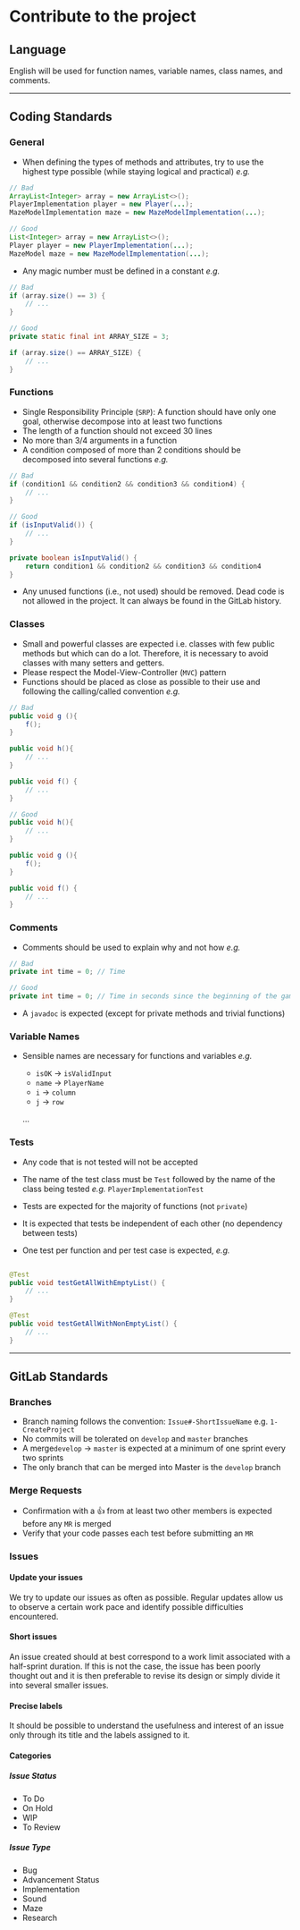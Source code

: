 # Contribute to the project

## Language

English will be used for function names, variable names, class names, and comments.

---

## Coding Standards

### General

- When defining the types of methods and attributes, try to use the highest type possible (while staying logical and practical) _e.g._

```java
// Bad
ArrayList<Integer> array = new ArrayList<>();
PlayerImplementation player = new Player(...);
MazeModelImplementation maze = new MazeModelImplementation(...);

// Good
List<Integer> array = new ArrayList<>();
Player player = new PlayerImplementation(...);
MazeModel maze = new MazeModelImplementation(...);
```

- Any magic number must be defined in a constant _e.g._

```java
// Bad
if (array.size() == 3) {
    // ...
}

// Good
private static final int ARRAY_SIZE = 3;

if (array.size() == ARRAY_SIZE) {
    // ...
}

```

### Functions

- Single Responsibility Principle (`SRP`): A function should have only one goal, otherwise decompose into at least two functions
- The length of a function should not exceed 30 lines
- No more than 3/4 arguments in a function
- A condition composed of more than 2 conditions should be decomposed into several functions _e.g._

```java
// Bad
if (condition1 && condition2 && condition3 && condition4) {
    // ...
}

// Good
if (isInputValid()) {
    // ...
}

private boolean isInputValid() {
    return condition1 && condition2 && condition3 && condition4
}
```

- Any unused functions (i.e., not used) should be removed. Dead code is not allowed in the project. It can always be found in the GitLab history.

### Classes

- Small and powerful classes are expected i.e. classes with few public methods but which can do a lot. Therefore, it is necessary to avoid classes with many setters and getters.
- Please respect the Model-View-Controller (`MVC`) pattern
- Functions should be placed as close as possible to their use and following the calling/called convention _e.g._

```java
// Bad
public void g (){
    f();
}

public void h(){
    // ...
}

public void f() {
    // ...
}

// Good
public void h(){
    // ...
}

public void g (){
    f();
}

public void f() {
    // ...
}

```

### Comments

- Comments should be used to explain why and not how _e.g._

```java
// Bad
private int time = 0; // Time

// Good
private int time = 0; // Time in seconds since the beginning of the game

```

- A `javadoc` is expected (except for private methods and trivial functions)

### Variable Names

- Sensible names are necessary for functions and variables _e.g._

  - `isOK` -> `isValidInput`
  - `name` -> `PlayerName`
  - `i` -> `column`
  - `j` -> `row`

  ...

### Tests

- Any code that is not tested will not be accepted
- The name of the test class must be `Test` followed by the name of the class being tested _e.g._ `PlayerImplementationTest`

- Tests are expected for the majority of functions (not `private`)
- It is expected that tests be independent of each other (no dependency between tests)
- One test per function and per test case is expected, _e.g._

```java

@Test
public void testGetAllWithEmptyList() {
    // ...
}

@Test
public void testGetAllWithNonEmptyList() {
    // ...
}
```

---

## GitLab Standards

### Branches

- Branch naming follows the convention: `Issue#-ShortIssueName` e.g. `1-CreateProject`
- No commits will be tolerated on `develop` and `master` branches
- A merge`develop` -> `master` is expected at a minimum of one sprint every two sprints
- The only branch that can be merged into Master is the `develop` branch

### Merge Requests

- Confirmation with a 👍 from at least two other members is expected before any `MR` is merged
- Verify that your code passes each test before submitting an `MR`

### Issues

#### Update your issues

We try to update our issues as often as possible. Regular updates allow us to observe a certain work pace and identify possible difficulties encountered.

#### Short issues

An issue created should at best correspond to a work limit associated with a half-sprint duration. If this is not the case, the issue has been poorly thought out and it is then preferable to revise its design or simply divide it into several smaller issues.

#### Precise labels

It should be possible to understand the usefulness and interest of an issue only through its title and the labels assigned to it.

#### Categories

##### Issue Status

- To Do
- On Hold
- WIP
- To Review

##### Issue Type

- Bug
- Advancement Status
- Implementation
- Sound
- Maze
- Research
